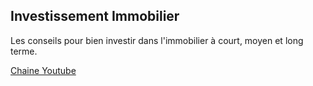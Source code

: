 ## Investissement Immobilier

Les conseils pour bien investir dans l'immobilier à court, moyen et long terme.

[Chaine Youtube](https://www.youtube.com/channel/UCelCD2AgxWJ5MmIQY0PQUAw)
